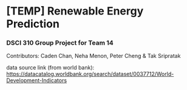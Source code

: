 # [TEMP] Renewable Energy Prediction
### DSCI 310 Group Project for Team 14
Contributors: Caden Chan, Neha Menon, Peter Cheng & Tak Sripratak

data source link (from world bank): https://datacatalog.worldbank.org/search/dataset/0037712/World-Development-Indicators


